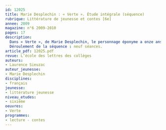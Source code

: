 ```yaml
---
id: 12025
title: Marie Desplechin : « Verte ». Étude intégrale (séquence)
rubrique: Littérature de jeunesse et contes [6e]
annee: 2009
magazine: n°6 2009-2010
pages: 17
description: 
  Dans « Verte », de Marie Desplechin, le personnage éponyme a onze ans et ne veut qu’une chose : être « une fille normale » ! Et pour cela, il lui faut retrouver son père et, surtout, ne pas être une sorcière, comme sa mère, Ursule, comme sa grand-mère, Anastabotte. Ce conte initiatique allie la simplicité lexicale et syntaxique à un ton enlevé et humoristique. Il renouvelle le thème de la sorcellerie et stimule les jeunes esprits par la polyphonie qui préside à sa construction. Il permettra d’introduire ou d’accompagner les séquences consacrées à l’analyse des contes en sixième.
  Déroulement de la séquence : neuf séances.
article_pdf: 12025.pdf
revue: L’école des lettres des collèges
auteurs:
- Laurence Sieuzac
auteur_jeunesse:
- Marie Desplechin
disciplines:
- français
jeunesse:
- littérature jeunesse
niveau_etudes:
- sixième
oeuvres:
- Verte
programmes:
- lecture - contes
---
```

